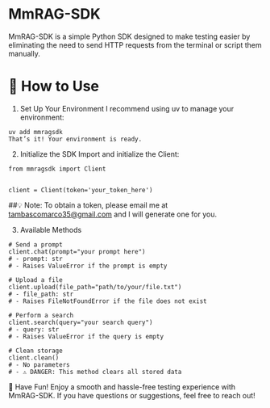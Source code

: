 # MmRAG-SDK
MmRAG-SDK is a simple Python SDK designed to make testing easier by eliminating the need to send HTTP requests from the terminal or script them manually.

# 🚀 How to Use
1. Set Up Your Environment
I recommend using uv to manage your environment:

```
uv add mmragsdk
That’s it! Your environment is ready.
```

2. Initialize the SDK
Import and initialize the Client:

```
from mmragsdk import Client


client = Client(token='your_token_here')
```
##💡 Note: To obtain a token, please email me at tambascomarco35@gmail.com and I will generate one for you.

3. Available Methods
```
# Send a prompt
client.chat(prompt="your prompt here")
# - prompt: str
# - Raises ValueError if the prompt is empty

# Upload a file
client.upload(file_path="path/to/your/file.txt")
# - file_path: str
# - Raises FileNotFoundError if the file does not exist

# Perform a search
client.search(query="your search query")
# - query: str
# - Raises ValueError if the query is empty

# Clean storage
client.clean()
# - No parameters
# - ⚠️ DANGER: This method clears all stored data
```

🎉 Have Fun!
Enjoy a smooth and hassle-free testing experience with MmRAG-SDK. If you have questions or suggestions, feel free to reach out!
